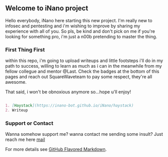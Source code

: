 ## Welcome to iNano project

Hello everybody, iNano here starting this new project. I'm really new to infosec and pentesting and i'm wishing to improve by sharing my experience with all of you.
So pls, be kind and don't pick on me if you're looking for something pro, i'm just a n00b pretending to master the thing.

### First Thing First

within this repo, i'm going to upload writeups and little footsteps i'll do in my path to success, willing to learn as much as i can in the meanwhile from my fellow collegue and mentor @Last. Check the badges at the bottom of this pages and reach out SquareWaveteam to pay some respect, they're all awesome.

That said, i won't be obnoxious anymore so...hope u'll enjoy!

```markdown

1. [Haystack](https://inano-bot.github.io/iNano/haystack)
2. Writeup

```




### Support or Contact

Wanna somehow support me? wanna contact me sending some insult? Just reach me here [mail](filippocarl@protonmail.com)
<script src="https://www.hackthebox.eu/badge/157347"></script>
For more details see [GitHub Flavored Markdown](https://guides.github.com/features/mastering-markdown/).
